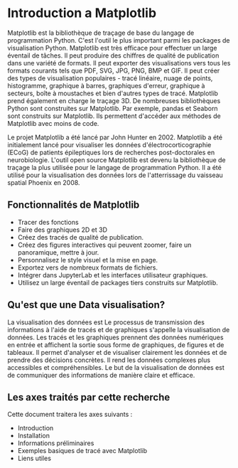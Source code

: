 # Introduction a Matplotlib

Matplotlib est la bibliothèque de traçage de base du langage de programmation Python. C'est l'outil le plus important parmi les packages de visualisation Python. Matplotlib est très efficace pour effectuer un large éventail de tâches. Il peut produire des chiffres de qualité de publication dans une variété de formats. Il peut exporter des visualisations vers tous les formats courants tels que PDF, SVG, JPG, PNG, BMP et GIF. Il peut créer des types de visualisation populaires - tracé linéaire, nuage de points, histogramme, graphique à barres, graphiques d'erreur, graphique à secteurs, boîte à moustaches et bien d'autres types de tracé. Matplotlib prend également en charge le traçage 3D. De nombreuses bibliothèques Python sont construites sur Matplotlib. Par exemple, pandas et Seaborn sont construits sur Matplotlib. Ils permettent d'accéder aux méthodes de Matplotlib avec moins de code.

Le projet Matplotlib a été lancé par John Hunter en 2002. Matplotlib a été initialement lancé pour visualiser les données d'électrocorticographie (ECoG) de patients épileptiques lors de recherches post-doctorales en neurobiologie. L'outil open source Matplotlib est devenu la bibliothèque de traçage la plus utilisée pour le langage de programmation Python. Il a été utilisé pour la visualisation des données lors de l'atterrissage du vaisseau spatial Phoenix en 2008.

## Fonctionnalités de Matplotlib

- Tracer des fonctions
- Faire des graphiques 2D et 3D
- Créez des tracés de qualité de publication.
- Créez des figures interactives qui peuvent zoomer, faire un panoramique, mettre à jour.
- Personnalisez le style visuel et la mise en page.
- Exportez vers de nombreux formats de fichiers.
- Intégrer dans JupyterLab et les interfaces utilisateur graphiques.
- Utilisez un large éventail de packages tiers construits sur Matplotlib.

## Qu'est que une Data visualisation?

La visualisation des données est Le processus de transmission des informations à l'aide de tracés et de graphiques s'appelle la visualisation de données. Les tracés et les graphiques prennent des données numériques en entrée et affichent la sortie sous forme de graphiques, de figures et de tableaux. Il permet d'analyser et de visualiser clairement les données et de prendre des décisions concrètes. Il rend les données complexes plus accessibles et compréhensibles. Le but de la visualisation de données est de communiquer des informations de manière claire et efficace.

## Les axes traités par cette recherche

Cette document traitera les axes suivants :

- Introduction
- Installation
- Informations préliminaires
- Exemples basiques de tracé avec Matplotlib
- Liens utiles
